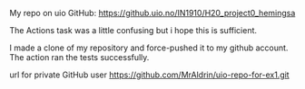 My repo on uio GitHub:
https://github.uio.no/IN1910/H20_project0_hemingsa

The Actions task was a little confusing but i hope this is sufficient.

I made a clone of my repository and force-pushed it to my github account.
The action ran the tests successfully.  

url for private GitHub user
https://github.com/MrAldrin/uio-repo-for-ex1.git

